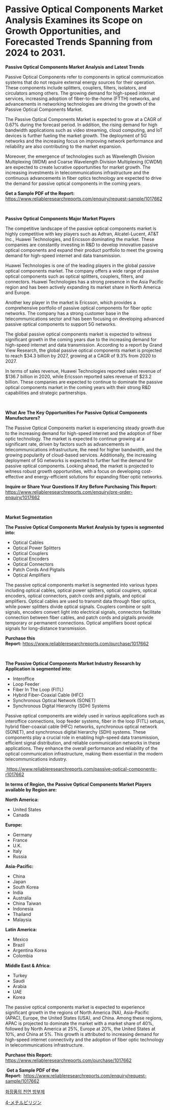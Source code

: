 <p><h1>Passive Optical Components Market Analysis Examines its Scope on Growth Opportunities, and Forecasted Trends Spanning from 2024 to 2031.</h1></p><p><strong>Passive Optical Components Market Analysis and Latest Trends</strong></p>
<p><p>Passive Optical Components refer to components in optical communication systems that do not require external energy sources for their operation. These components include splitters, couplers, filters, isolators, and circulators among others. The growing demand for high-speed internet services, increasing adoption of fiber-to-the-home (FTTH) networks, and advancements in networking technologies are driving the growth of the Passive Optical Components Market. </p><p>The Passive Optical Components Market is expected to grow at a CAGR of 0.67% during the forecast period. In addition, the rising demand for high bandwidth applications such as video streaming, cloud computing, and IoT devices is further fueling the market growth. The deployment of 5G networks and the increasing focus on improving network performance and reliability are also contributing to the market expansion.</p><p>Moreover, the emergence of technologies such as Wavelength Division Multiplexing (WDM) and Coarse Wavelength Division Multiplexing (CWDM) are expected to create lucrative opportunities for market growth. The increasing investments in telecommunications infrastructure and the continuous advancements in fiber optics technology are expected to drive the demand for passive optical components in the coming years.</p></p>
<p><strong>Get a Sample PDF of the Report:&nbsp;</strong> <a href="https://www.reliableresearchreports.com/enquiry/request-sample/1017662">https://www.reliableresearchreports.com/enquiry/request-sample/1017662</a></p>
<p>&nbsp;</p>
<p><strong>Passive Optical Components Major Market Players</strong></p>
<p><p>The competitive landscape of the passive optical components market is highly competitive with key players such as Adtran, Alcatel-Lucent, AT&T Inc., Huawei Technologies, and Ericsson dominating the market. These companies are constantly investing in R&D to develop innovative passive optical components and expand their product portfolio to meet the growing demand for high-speed internet and data transmission.</p><p>Huawei Technologies is one of the leading players in the global passive optical components market. The company offers a wide range of passive optical components such as optical splitters, couplers, filters, and connectors. Huawei Technologies has a strong presence in the Asia Pacific region and has been actively expanding its market share in North America and Europe.</p><p>Another key player in the market is Ericsson, which provides a comprehensive portfolio of passive optical components for fiber optic networks. The company has a strong customer base in the telecommunications sector and has been focusing on developing advanced passive optical components to support 5G networks.</p><p>The global passive optical components market is expected to witness significant growth in the coming years due to the increasing demand for high-speed internet and data transmission. According to a report by Grand View Research, the global passive optical components market is projected to reach $34.3 billion by 2027, growing at a CAGR of 9.3% from 2020 to 2027.</p><p>In terms of sales revenue, Huawei Technologies reported sales revenue of $136.7 billion in 2020, while Ericsson reported sales revenue of $23.2 billion. These companies are expected to continue to dominate the passive optical components market in the coming years with their strong R&D capabilities and strategic partnerships.</p></p>
<p>&nbsp;</p>
<p><strong>What Are The Key Opportunities For Passive Optical Components Manufacturers?</strong></p>
<p><p>The Passive Optical Components market is experiencing steady growth due to the increasing demand for high-speed internet and the adoption of fiber optic technology. The market is expected to continue growing at a significant rate, driven by factors such as advancements in telecommunications infrastructure, the need for higher bandwidth, and the growing popularity of cloud-based services. Additionally, the increasing deployment of 5G networks is expected to further fuel the demand for passive optical components. Looking ahead, the market is projected to witness robust growth opportunities, with a focus on developing cost-effective and energy-efficient solutions for expanding fiber optic networks.</p></p>
<p><strong>Inquire or Share Your Questions If Any Before Purchasing This Report:</strong> <a href="https://www.reliableresearchreports.com/enquiry/pre-order-enquiry/1017662">https://www.reliableresearchreports.com/enquiry/pre-order-enquiry/1017662</a></p>
<p>&nbsp;</p>
<p><strong>Market Segmentation</strong></p>
<p><strong>The Passive Optical Components Market Analysis by types is segmented into:</strong></p>
<p><ul><li>Optical Cables</li><li>Optical Power Splitters</li><li>Optical Couplers</li><li>Optical Encoders</li><li>Optical Connectors</li><li>Patch Cords And Pigtails</li><li>Optical Amplifiers</li></ul></p>
<p><p>The passive optical components market is segmented into various types including optical cables, optical power splitters, optical couplers, optical encoders, optical connectors, patch cords and pigtails, and optical amplifiers. Optical cables are used to transmit data through fiber optics, while power splitters divide optical signals. Couplers combine or split signals, encoders convert light into electrical signals, connectors facilitate connection between fiber cables, and patch cords and pigtails provide temporary or permanent connections. Optical amplifiers boost optical signals for long-distance transmission.</p></p>
<p><strong>Purchase this Report:&nbsp;</strong><a href="https://www.reliableresearchreports.com/purchase/1017662">https://www.reliableresearchreports.com/purchase/1017662</a></p>
<p>&nbsp;</p>
<p><strong>The Passive Optical Components Market Industry Research by Application is segmented into:</strong></p>
<p><ul><li>Interoffice</li><li>Loop Feeder</li><li>Fiber In The Loop (FITL)</li><li>Hybrid Fiber-Coaxial Cable (HFC)</li><li>Synchronous Optical Network (SONET)</li><li>Synchronous Digital Hierarchy (SDH) Systems</li></ul></p>
<p><p>Passive optical components are widely used in various applications such as interoffice connections, loop feeder systems, fiber in the loop (FITL) setups, hybrid fiber-coaxial cable (HFC) networks, synchronous optical network (SONET), and synchronous digital hierarchy (SDH) systems. These components play a crucial role in enabling high-speed data transmission, efficient signal distribution, and reliable communication networks in these applications. They enhance the overall performance and reliability of the optical communication infrastructure, making them essential in the modern telecommunications industry.</p></p>
<p><a href="https://www.reliableresearchreports.com/passive-optical-components-r1017662">&nbsp;https://www.reliableresearchreports.com/passive-optical-components-r1017662</a></p>
<p><strong>In terms of Region, the Passive Optical Components Market Players available by Region are:</strong></p>
<p>
    <p> <strong> North America: </strong>
        <ul>
            <li>United States</li>
            <li>Canada</li>
        </ul>
        </p> 
    <p> <strong> Europe: </strong>
        <ul>
            <li>Germany</li>
            <li>France</li>
            <li>U.K.</li>
            <li>Italy</li>
            <li>Russia</li>
        </ul>
        </p> 
    <p> <strong> Asia-Pacific: </strong>
        <ul>
            <li>China</li>
            <li>Japan</li>
            <li>South Korea</li>
            <li>India</li>
            <li>Australia</li>
            <li>China Taiwan</li>
            <li>Indonesia</li>
            <li>Thailand</li>
            <li>Malaysia</li>
        </ul>
        </p> 
    <p> <strong> Latin America: </strong>
        <ul>
            <li>Mexico</li>
            <li>Brazil</li>
            <li>Argentina Korea</li>
            <li>Colombia</li>
        </ul>
        </p> 
    <p> <strong> Middle East & Africa: </strong>
        <ul>
            <li>Turkey</li>
            <li>Saudi</li>
            <li>Arabia</li>
            <li>UAE</li>
            <li>Korea</li>
        </ul>
    </p>
    </p>
<p><p>The passive optical components market is expected to experience significant growth in the regions of North America (NA), Asia-Pacific (APAC), Europe, the United States (USA), and China. Among these regions, APAC is projected to dominate the market with a market share of 40%, followed by North America at 25%, Europe at 20%, the United States at 10%, and China at 5%. This growth is attributed to increasing demand for high-speed internet connectivity and the adoption of fiber optic technology in telecommunications infrastructure.</p></p>
<p><strong>Purchase this Report: </strong><a href="https://www.reliableresearchreports.com/purchase/1017662">https://www.reliableresearchreports.com/purchase/1017662</a></p>
<p>&nbsp;<strong>Get a Sample PDF of the Report:&nbsp;&nbsp;</strong><a href="https://www.reliableresearchreports.com/enquiry/request-sample/1017662">https://www.reliableresearchreports.com/enquiry/request-sample/1017662</a></p>
<p><strong></strong></p>
<p><p><a href="https://github.com/RichardLueilwitz787/Market-Research-Report-List-2/blob/main/6002774161938.md">화장품의 천연 방부제</a></p><p><a href="https://github.com/nxboeu02965442/Market-Research-Report-List-2/blob/main/3320341152040.md">4-メチルピリジン</a></p></p>